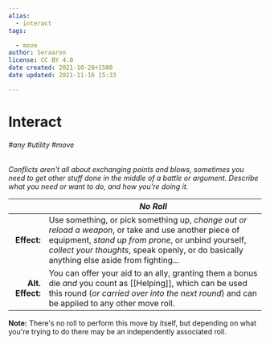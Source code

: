 ```yaml
---
alias:
  - interact
tags:

  - move
author: Seraaron
license: CC BY 4.0
date created: 2021-10-28+1500
date updated: 2021-11-16 15:33

---
```


# Interact

###### #any #utility #move

_Conflicts aren't all about exchanging points and blows, sometimes you need to get other stuff done in the middle of a battle or argument. Describe what you need or want to do, and how you're doing it._

|                  | _No Roll_                                                                                                                                                                                                                                               |
| ---------------: | -------------------------------------------------------------------------------------------------------------------------------------------------------------------------------------------------------------------------------------------------------- |
|      **Effect:** | Use something, or pick something up, _change out or reload a weapon_, or take and use another piece of equipment, _stand up from prone_, or unbind yourself, _collect your thoughts_, speak openly, or do basically anything else aside from fighting... |
| **Alt. Effect:** | You can offer your aid to an ally, granting them a bonus die _and_ you count as [[Helping]], which can be used this round (_or carried over into the next round_) and can be applied to any other move roll.                                             |

**Note:** There's no roll to perform this move by itself, but depending on what you're trying to do there may be an independently associated roll.
